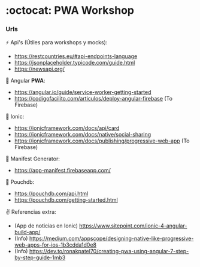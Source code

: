 # :octocat: **PWA** Workshop

### Urls

:zap: Api's (Útiles para workshops y mocks):
 - https://restcountries.eu/#api-endpoints-language 
 - https://jsonplaceholder.typicode.com/guide.html
 - https://newsapi.org/

:fries: Angular **PWA**:
- https://angular.io/guide/service-worker-getting-started
- https://codigofacilito.com/articulos/deploy-angular-firebase (To Firebase)
 
 :iphone: Ionic:
- https://ionicframework.com/docs/api/card
- https://ionicframework.com/docs/native/social-sharing
- https://ionicframework.com/docs/publishing/progressive-web-app (To Firebase)

:page_facing_up: Manifest Generator:
- https://app-manifest.firebaseapp.com/

:school_satchel: Pouchdb: 
- https://pouchdb.com/api.html
- https://pouchdb.com/getting-started.html
 
:v: Referencias extra:
 - (App de noticias en Ionic) https://www.sitepoint.com/ionic-4-angular-build-app/
 - (Info) https://medium.com/appscope/designing-native-like-progressive-web-apps-for-ios-1b3cdda1d0e8
 - (Info) https://dev.to/ronakpatel70/creating-pwa-using-angular-7-step-by-step-guide-1mb3
